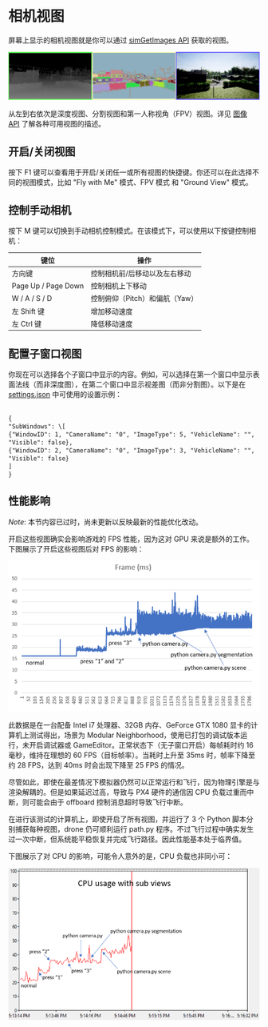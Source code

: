 # 相机视图

屏幕上显示的相机视图就是你可以通过 [simGetImages API](image_apis.md) 获取的视图。

![Cameras](images/cameras.png)

从左到右依次是深度视图、分割视图和第一人称视角（FPV）视图。详见 [图像 API](image_apis.md) 了解各种可用视图的描述。

## 开启/关闭视图

按下 F1 键可以查看用于开启/关闭任一或所有视图的快捷键。你还可以在此选择不同的视图模式，比如 "Fly with Me" 模式、FPV 模式 和 "Ground View" 模式。

## 控制手动相机

按下 M 键可以切换到手动相机控制模式。在该模式下，可以使用以下按键控制相机：

|键位|操作|
---|---
|方向键|控制相机前/后移动以及左右移动|
|Page Up / Page Down|控制相机上下移动|
|W / A / S / D|控制俯仰（Pitch）和偏航（Yaw）|
|左 Shift 键|增加移动速度|
|左 Ctrl 键|降低移动速度|

## 配置子窗口视图

你现在可以选择各个子窗口中显示的内容。例如，可以选择在第一个窗口中显示表面法线（而非深度图），在第二个窗口中显示视差图（而非分割图）。以下是在 [settings.json](settings.md) 中可使用的设置示例：

```

{
"SubWindows": \[
{"WindowID": 1, "CameraName": "0", "ImageType": 5, "VehicleName": "", "Visible": false},
{"WindowID": 2, "CameraName": "0", "ImageType": 3, "VehicleName": "", "Visible": false}
]
}

```

## 性能影响

*Note*: 本节内容已过时，尚未更新以反映最新的性能优化改动。

开启这些视图确实会影响游戏的 FPS 性能，因为这对 GPU 来说是额外的工作。下图展示了开启这些视图后对 FPS 的影响：

![fps](images/fps_views.png)

此数据是在一台配备 Intel i7 处理器、32GB 内存、GeForce GTX 1080 显卡的计算机上测试得出，场景为 Modular Neighborhood，使用已打包的调试版本运行，未开启调试器或 GameEditor。正常状态下（无子窗口开启）每帧耗时约 16 毫秒，维持在理想的 60 FPS（目标帧率）。当耗时上升至 35ms 时，帧率下降至约 28 FPS，达到 40ms 时会出现下降至 25 FPS 的情况。

尽管如此，即使在最差情况下模拟器仍然可以正常运行和飞行，因为物理引擎是与渲染解耦的。但是如果延迟过高，导致与 PX4 硬件的通信因 CPU 负载过重而中断，则可能会由于 offboard 控制消息超时导致飞行中断。

在进行该测试的计算机上，即使开启了所有视图，并运行了 3 个 Python 脚本分别捕获每种视图，drone 仍可顺利运行 path.py 程序。不过飞行过程中确实发生过一次中断，但系统能平稳恢复并完成飞行路径。因此性能基本处于临界值。

下图展示了对 CPU 的影响，可能令人意外的是，CPU 负载也非同小可：

![fps](images/cpu_views.png)
